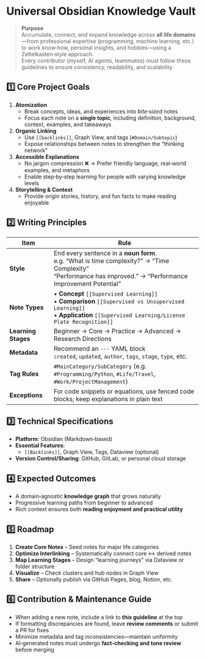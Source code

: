 # Universal Obsidian Knowledge Vault

> **Purpose**  
> Accumulate, connect, and expand knowledge across **all life domains**—from professional expertise (programming, machine learning, etc.) to work know‑how, personal insights, and hobbies—using a Zettelkasten‑style approach.  
> Every contributor (myself, AI agents, teammates) must follow these guidelines to ensure consistency, readability, and scalability.

## 1️⃣ Core Project Goals

1. **Atomization**
   - Break concepts, ideas, and experiences into _bite‑sized_ notes
   - Focus each note on a **single topic**, including definition, background, context, examples, and takeaways
2. **Organic Linking**
   - Use `[[backlinks]]`, Graph View, and tags (`#Domain/Subtopic`)
   - Expose relationships between notes to strengthen the “thinking network”
3. **Accessible Explanations**
   - No jargon compression ❌ → Prefer friendly language, real‑world examples, and metaphors
   - Enable step‑by‑step learning for people with varying knowledge levels
4. **Storytelling & Context**
   - Provide origin stories, history, and fun facts to make reading enjoyable

## 2️⃣ Writing Principles

| Item                | Rule                                                                                                                                                                           |
| ------------------- | ------------------------------------------------------------------------------------------------------------------------------------------------------------------------------ |
| **Style**           | End every sentence in a **noun form**.<br>e.g. “What is time complexity?” → “Time Complexity”<br>“Performance has improved.” → “Performance Improvement Potential”             |
| **Note Types**      | • **Concept** `[[Supervised Learning]]`<br>• **Comparison** `[[Supervised vs Unsupervised Learning]]`<br>• **Application** `[[Supervised Learning/License Plate Recognition]]` |
| **Learning Stages** | Beginner → Core → Practice → Advanced → Research Directions                                                                                                                    |
| **Metadata**        | Recommend an `---` YAML block<br>`created`, `updated`, `author`, `tags`, `stage`, `type`, etc.                                                                                 |
| **Tag Rules**       | `#MainCategory/SubCategory` (e.g. `#Programming/Python`, `#Life/Travel`, `#Work/ProjectManagement`)                                                                            |
| **Exceptions**      | For code snippets or equations, use fenced code blocks; keep explanations in plain text                                                                                        |

## 3️⃣ Technical Specifications

- **Platform**: Obsidian (Markdown‑based)
- **Essential Features**:
  - `[[Backlinks]]`, Graph View, Tags, Dataview (optional)
- **Version Control/Sharing**: GitHub, GitLab, or personal cloud storage

## 4️⃣ Expected Outcomes

- A domain‑agnostic **knowledge graph** that grows naturally
- Progressive learning paths from beginner to advanced
- Rich context ensures both **reading enjoyment and practical utility**

## 5️⃣ Roadmap

1. **Create Core Notes** – Seed notes for major life categories
2. **Optimize Interlinking** – Systematically connect core ↔ derived notes
3. **Map Learning Stages** – Design “learning journeys” via Dataview or folder structure
4. **Visualize** – Check clusters and hub nodes in Graph View
5. **Share** – Optionally publish via GitHub Pages, blog, Notion, etc.

## 6️⃣ Contribution & Maintenance Guide

- When adding a new note, include a link to **this guideline** at the top
- If formatting discrepancies are found, leave **review comments** or submit a PR for fixes
- Minimize metadata and tag inconsistencies—maintain uniformity
- AI‑generated notes must undergo **fact‑checking and tone review** before merging
